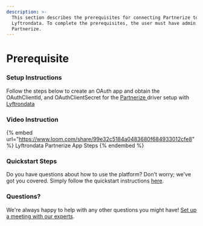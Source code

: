 ```yaml
---
description: >-
  This section describes the prerequisites for connecting Partnerize to
  Lyftrondata. To complete the prerequisites, the user must have admin access to
  Partnerize.
---
```


# Prerequisite

<mark style="color:blue;"></mark>

### Setup Instructions

Follow the steps below to create an OAuth app and obtain the OAuthClientId, and OAuthClientSecret for the [Partnerize](https://www.lyftrondata.com/integration/marketing-analytics/partnerize/)[ ](https://www.lyftrondata.com/integration/freshdesk/)driver setup with [Lyftrondata](https://www.lyftrondata.com)

### Video Instruction

{% embed url="https://www.loom.com/share/99e32c5184a0483680f684933012cfe8" %}
Lyftrondata Partnerize App Steps
{% endembed %}

### Quickstart Steps

Do you have questions about how to use the platform? Don't worry; we've got you covered. Simply follow the quickstart instructions [here](../../../quickstart-steps.md).

### Questions? <a href="#questions" id="questions"></a>

We're always happy to help with any other questions you might have! [Set up a meeting with our experts](https://www.lyftrondata.com/book-a-meeting/).

